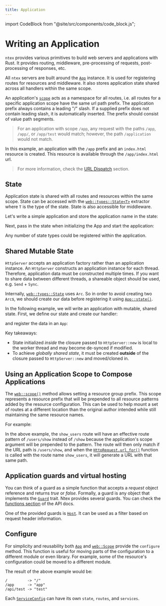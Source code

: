 ```yaml
---
title: Application
---
```


import CodeBlock from "@site/src/components/code_block.js";

# Writing an Application

`ntex` provides various primitives to build web servers and applications with Rust. It provides routing, middleware, pre-processing of requests, post-processing of responses, etc.

All `ntex` servers are built around the [`App`][app] instance. It is used for registering routes for resources and middleware. It also stores application state shared across all handlers within the same scope.

An application's [`scope`][scope] acts as a namespace for all routes, i.e. all routes for a specific application scope have the same url path prefix. The application prefix always contains a leading "/" slash. If a supplied prefix does not contain leading slash, it is automatically inserted. The prefix should consist of value path segments.

> For an application with scope `/app`, any request with the paths `/app`, `/app/`, or `/app/test` would match; however, the path `/application` would not match.

<CodeBlock example="application" file="app.rs" section="setup" />

In this example, an application with the `/app` prefix and an `index.html` resource is created. This resource is available through the `/app/index.html` url.

> For more information, check the [URL Dispatch][usingappprefix] section.

## State

Application state is shared with all routes and resources within the same scope. State can be accessed with the [`web::types::State<T>`][state] extractor where `T` is the type of the state. State is also accessible for middleware.

Let's write a simple application and store the application name in the state:

<CodeBlock example="application" file="state.rs" section="setup" />

Next, pass in the state when initializing the App and start the application:

<CodeBlock example="application" file="state.rs" section="start_app" />

Any number of state types could be registered within the application.

## Shared Mutable State

`HttpServer` accepts an application factory rather than an application instance. An `HttpServer` constructs an application instance for each thread. Therefore, application data must be constructed multiple times. If you want to share data between different threads, a shareable object should be used, e.g. `Send` + `Sync`.

Internally, [`web::types::State`][state] uses `Arc`. So in order to avoid creating two `Arc`s, we should create our data before registering it using [`App::state()`][appstate].

In the following example, we will write an application with mutable, shared state. First, we define our state and create our handler:

<CodeBlock example="application" file="mutable_state.rs" section="setup_mutable" />

and register the data in an `App`:

<CodeBlock example="application" file="mutable_state.rs" section="make_app_mutable" />

Key takeaways:
- State initialized _inside_ the closure passed to `HttpServer::new` is local to the worker thread and may become de-synced if modified.
- To achieve _globally shared state_, it must be created **outside** of the closure passed to `HttpServer::new` and moved/cloned in.

## Using an Application Scope to Compose Applications

The [`web::scope()`][webscope] method allows setting a resource group prefix. This scope represents a resource prefix that will be prepended to all resource patterns added by the resource configuration. This can be used to help mount a set of routes at a different location than the original author intended while still maintaining the same resource names.

For example:

<CodeBlock example="application" file="scope.rs" section="scope" />

In the above example, the `show_users` route will have an effective route pattern of `/users/show` instead of `/show` because the application's scope argument will be prepended to the pattern. The route will then only match if the URL path is `/users/show`, and when the [`HttpRequest.url_for()`][urlfor] function is called with the route name `show_users`, it will generate a URL with that same path.

## Application guards and virtual hosting

You can think of a guard as a simple function that accepts a _request_ object reference and returns _true_ or _false_. Formally, a guard is any object that implements the [`Guard`][guardtrait] trait. Ntex provides several guards. You can check the [functions section][guardfuncs] of the API docs.

One of the provided guards is [`Host`][guardheader]. It can be used as a filter based on request header information.

<CodeBlock example="application" file="vh.rs" section="vh" />

## Configure

For simplicity and reusability both [`App`][appconfig] and [`web::Scope`][webscopeconfig] provide the `configure` method. This function is useful for moving parts of the configuration to a different module or even library. For example, some of the resource's configuration could be moved to a different module.

<CodeBlock example="application" file="config.rs" section="config" />

The result of the above example would be:

```
/         -> "/"
/app      -> "app"
/api/test -> "test"
```

Each [`ServiceConfig`][serviceconfig] can have its own `state`, `routes`, and `services`.

<!-- LINKS -->

[usingappprefix]: /docs/url-dispatch/index.html#using-an-application-prefix-to-compose-applications
[stateexample]: https://github.com/ntex-rs/examples/blob/master/basics/src/main.rs
[guardtrait]: https://docs.rs/ntex/latest/ntex/web/guard/trait.Guard.html
[guardfuncs]: https://docs.rs/ntex/latest/ntex/web/guard/index.html#functions
[guardheader]: https://docs.rs/ntex/latest/ntex/web/guard/fn.Header.html
[state]: https://docs.rs/ntex/latest/ntex/web/types/struct.State.html
[app]: https://docs.rs/ntex/latest/ntex/web/struct.App.html
[appconfig]: https://docs.rs/ntex/latest/ntex/web/struct.App.html#method.configure
[appstate]: https://docs.rs/ntex/latest/ntex/web/struct.App.html#method.app_data
[scope]: https://docs.rs/ntex/latest/ntex/web/struct.Scope.html
[webscopeconfig]: https://docs.rs/ntex/latest/ntex/web/struct.Scope.html#method.configure
[webscope]: https://docs.rs/ntex/latest/ntex/web/fn.scope.html
[urlfor]: https://docs.rs/ntex/latest/ntex/web/struct.HttpRequest.html#method.url_for
[serviceconfig]: https://docs.rs/ntex/latest/ntex/web/struct.ServiceConfig.html
